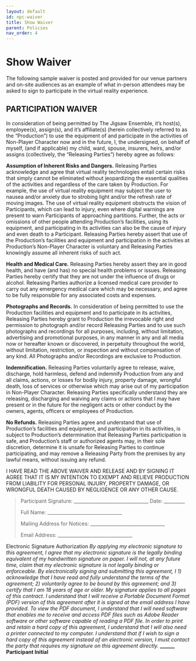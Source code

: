 ```yaml
---
layout: default
id: npc-waiver
title: Show Waiver
parent: Policies
nav_order: 4
---
```


#  Show Waiver
The following sample waiver is posted and provided for our venue partners and on-site audiences as an example of what in-person attendees may be asked to sign to participate in the virtual reality experience. 

## **PARTICIPATION WAIVER**

In consideration of being permitted by The Jigsaw Ensemble, it’s host(s), employee(s), assign(s), and it’s affiliate(s) (herein collectively referred to as the “Production”) to use the equipment of and participate in the activities of Non-Player Character now and in the future, I, the undersigned, on behalf of myself, (and if applicable) my child, ward, spouse, insurers, heirs, and/or assigns (collectively, the “Releasing Parties”) hereby agree as follows:

**Assumption of Inherent Risks and Dangers.** Releasing Parties acknowledge and agree that virtual reality technologies entail certain risks that simply cannot be eliminated without jeopardizing the essential qualities of the activities and regardless of the care taken by Production. For example, the use of virtual reality equipment may subject the user to nausea and/or anxiety due to strobing light and/or the refresh rate of moving images. The use of virtual reality equipment obstructs the vision of Participants, which can lead to injury, even where digital warnings are present to warn Participants of approaching partitions. Further, the acts or omissions of other people attending Production’s facilities, using its equipment, and participating in its activities can also be the cause of injury and even death to a Participant. Releasing Parties hereby assert that use of the Production’s facilities and equipment and participation in the activities at Production’s Non-Player Character is voluntary and Releasing Parties knowingly assume all inherent risks of such act.

**Health and Medical Care.** Releasing Parties hereby assert they are in good health, and have (and has) no special health problems or issues. Releasing Parties hereby certify that they are not under the influence of drugs or alcohol. Releasing Parties authorize a licensed medical care provider to carry out any emergency medical care which may be necessary, and agree to be fully responsible for any associated costs and expenses.

**Photographs and Records.** In consideration of being permitted to use the Production facilities and equipment and to participate in its activities, Releasing Parties hereby grant to Production the irrevocable right and permission to photograph and/or record Releasing Parties and to use such photographs and recordings for all purposes, including, without limitation, advertising and promotional purposes, in any manner in any and all media now or hereafter known or discovered, in perpetuity throughout the world, without limitation, restriction, or inspection and without compensation of any kind. All Photographs and/or Recordings are exclusive to Production.

**Indemnification.** Releasing Parties voluntarily agree to release, waive, discharge, hold harmless, defend and indemnify Production from any and all claims, actions, or losses for bodily injury, property damage, wrongful death, loss of services or otherwise which may arise out of my participation in Non-Player Character. Releasing Parties specifically understand they are releasing, discharging and waiving any claims or actions that I may have present or in the future for the negligent acts or other conduct by the owners, agents, officers or employees of Production.

**No Refunds.** Releasing Parties agree and understand that use of Production’s facilities and equipment, and participation in its activities, is subject to Production’s determination that Releasing Parties participation is safe, and Production’s staff or authorized agents may, in their sole discretion, determine it is unsafe for Releasing Parties to continue participating, and may remove a Releasing Party from the premises by any lawful means, without issuing any refund.

I HAVE READ THE ABOVE WAIVER AND RELEASE AND BY SIGNING IT AGREE THAT IT IS MY INTENTION TO EXEMPT AND RELIEVE PRODUCTION FROM LIABILITY FOR PERSONAL INJURY, PROPERTY DAMAGE, OR WRONGFUL DEATH CAUSED BY NEGLIGENCE OR ANY OTHER CAUSE. 

> Participant Signature:		    ________________________________    Date: _________
> 
> Full Name:			              ________________________________
> 
> Mailing Address for Notices:	________________________________
> 
> Email Address:		          	________________________________

Electronic Signature Authorization
*By applying my electronic signature to this agreement, I agree that my electronic signature is the legally binding equivalent of my handwritten signature on paper. I will not, at any future time, claim that my electronic signature is not legally binding or enforceable. By electronically signing and submitting this agreement, I 1) acknowledge that I have read and fully understand the terms of the agreement; 2) voluntarily agree to be bound by this agreement; and 3) certify that I am 18 years of age or older. My signature applies to all pages of this contract. I understand that I will receive a Portable Document Format (PDF) version of this agreement after it is signed at the email address I have provided. To view the PDF document, I understand that I will need software that enables me to receive and access PDF files such as Adobe Reader software or other software capable of reading a PDF file. In order to print and retain a hard copy of this agreement, I understand that I will also need a printer connected to my computer. I understand that if I wish to sign a hard copy of this agreement instead of an electronic version, I must contact the party that requires my signature on this agreement directly.* **______ Participant Initial**
